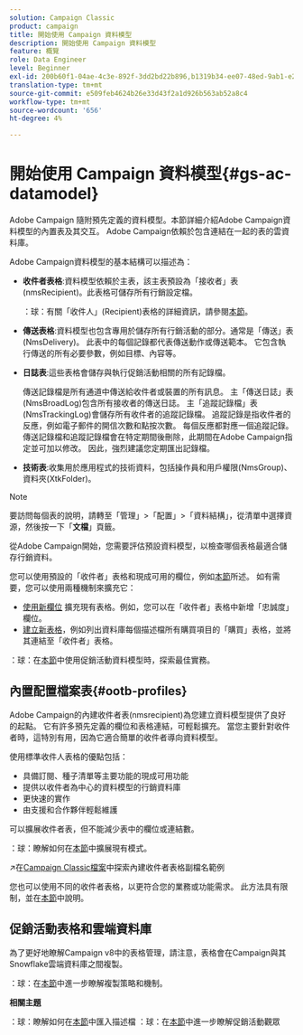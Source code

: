 ```yaml
---
solution: Campaign Classic
product: campaign
title: 開始使用 Campaign 資料模型
description: 開始使用 Campaign 資料模型
feature: 概覽
role: Data Engineer
level: Beginner
exl-id: 200b60f1-04ae-4c3e-892f-3dd2bd22b896,b1319b34-ee07-48ed-9ab1-e2d12d3d99f8
translation-type: tm+mt
source-git-commit: e509feb4624b26e33d43f2a1d926b563ab52a8c4
workflow-type: tm+mt
source-wordcount: '656'
ht-degree: 4%

---
```


# 開始使用 Campaign 資料模型{#gs-ac-datamodel}

Adobe Campaign 隨附預先定義的資料模型。本節詳細介紹Adobe Campaign資料模型的內置表及其交互。 Adobe Campaign依賴於包含連結在一起的表的雲資料庫。

Adobe Campaign資料模型的基本結構可以描述為：

* **收件者表格**:資料模型依賴於主表，該主表預設為「接收者」表(nmsRecipient)。此表格可儲存所有行銷設定檔。

   ：球：有關「收件人」(Recipient)表格的詳細資訊，請參閱[本節](#ootb-profiles)。

* **傳送表格**:資料模型也包含專用於儲存所有行銷活動的部分。通常是「傳送」表(NmsDelivery)。 此表中的每個記錄都代表傳送動作或傳送範本。 它包含執行傳送的所有必要參數，例如目標、內容等。

* **日誌表**:這些表格會儲存與執行促銷活動相關的所有記錄檔。

   傳送記錄檔是所有通道中傳送給收件者或裝置的所有訊息。 主「傳送日誌」表(NmsBroadLog)包含所有接收者的傳送日誌。
主「追蹤記錄檔」表(NmsTrackingLog)會儲存所有收件者的追蹤記錄檔。 追蹤記錄是指收件者的反應，例如電子郵件的開信次數和點按次數。 每個反應都對應一個追蹤記錄。
傳送記錄檔和追蹤記錄檔會在特定期間後刪除，此期間在Adobe Campaign指定並可加以修改。 因此，強烈建議您定期匯出記錄檔。

* **技術表**:收集用於應用程式的技術資料，包括操作員和用戶權限(NmsGroup)、資料夾(XtkFolder)。

>[!NOTE]
>
>要訪問每個表的說明，請轉至「管理」>「配置」>「資料結構」，從清單中選擇資源，然後按一下「**文檔**」頁籤。

從Adobe Campaign開始，您需要評估預設資料模型，以檢查哪個表格最適合儲存行銷資料。

您可以使用預設的「收件者」表格和現成可用的欄位，例如[本節](#ootb-profiles)所述。 如有需要，您可以使用兩種機制來擴充它：

* [使用新欄位](extend-schema.md) 擴充現有表格。例如，您可以在「收件者」表格中新增「忠誠度」欄位。
* [建立新表格](create-schema.md)，例如列出資料庫每個描述檔所有購買項目的「購買」表格，並將其連結至「收件者」表格。

：球：在[本節](datamodel-best-practices.md)中使用促銷活動資料模型時，探索最佳實務。

## 內置配置檔案表{#ootb-profiles}

Adobe Campaign的內建收件者表(nmsrecipient)為您建立資料模型提供了良好的起點。 它有許多預先定義的欄位和表格連結，可輕鬆擴充。 當您主要針對收件者時，這特別有用，因為它適合簡單的收件者導向資料模型。

使用標準收件人表格的優點包括：

* 具備訂閱、種子清單等主要功能的現成可用功能
* 提供以收件者為中心的資料模型的行銷資料庫
* 更快速的實作
* 由支援和合作夥伴輕鬆維護

可以擴展收件者表，但不能減少表中的欄位或連結數。

：球：瞭解如何在[本節](extend-schema.md)中擴展現有模式。

:arrow_upper_right:在[Campaign Classic檔案](https://experienceleague.adobe.com/docs/campaign-classic/using/configuring-campaign-classic/editing-schemas/examples-of-schemas-edition.html?lang=en#extending-a-table)中探索內建收件者表格副檔名範例

您也可以使用不同的收件者表格，以更符合您的業務或功能需求。 此方法具有限制，並在[本節](custom-recipient.md)中說明。

## 促銷活動表格和雲端資料庫

為了更好地瞭解Campaign v8中的表格管理，請注意，表格會在Campaign與其Snowflake雲端資料庫之間複製。

：球：在[本節](../config/replication.md)中進一步瞭解複製策略和機制。

**相關主題**

：球：瞭解如何在[本節](../start/import.md)中匯入描述檔
：球：在[本節](../start/audiences.md)中進一步瞭解促銷活動觀眾
